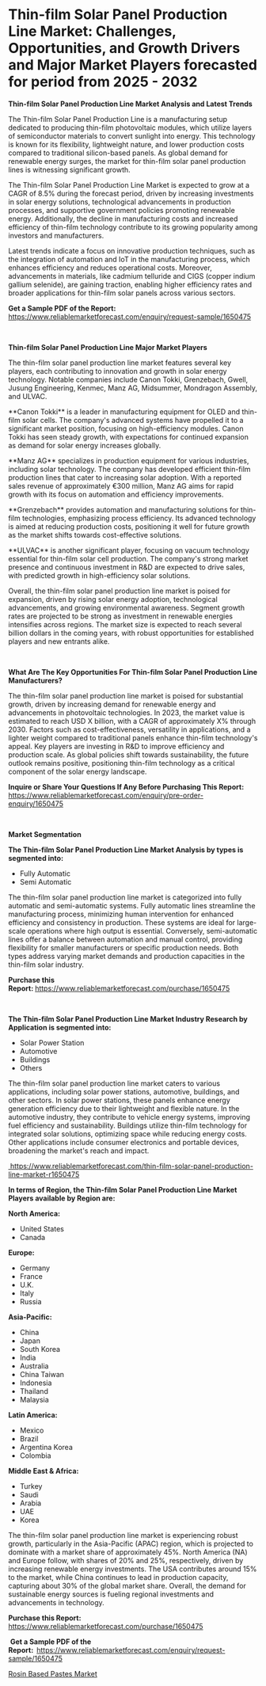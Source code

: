 <p><h1>Thin-film Solar Panel Production Line Market: Challenges, Opportunities, and Growth Drivers and Major Market Players forecasted for period from 2025 - 2032</h1></p><p><strong>Thin-film Solar Panel Production Line Market Analysis and Latest Trends</strong></p>
<p><p>The Thin-film Solar Panel Production Line is a manufacturing setup dedicated to producing thin-film photovoltaic modules, which utilize layers of semiconductor materials to convert sunlight into energy. This technology is known for its flexibility, lightweight nature, and lower production costs compared to traditional silicon-based panels. As global demand for renewable energy surges, the market for thin-film solar panel production lines is witnessing significant growth.</p><p>The Thin-film Solar Panel Production Line Market is expected to grow at a CAGR of 8.5% during the forecast period, driven by increasing investments in solar energy solutions, technological advancements in production processes, and supportive government policies promoting renewable energy. Additionally, the decline in manufacturing costs and increased efficiency of thin-film technology contribute to its growing popularity among investors and manufacturers.</p><p>Latest trends indicate a focus on innovative production techniques, such as the integration of automation and IoT in the manufacturing process, which enhances efficiency and reduces operational costs. Moreover, advancements in materials, like cadmium telluride and CIGS (copper indium gallium selenide), are gaining traction, enabling higher efficiency rates and broader applications for thin-film solar panels across various sectors.</p></p>
<p><strong>Get a Sample PDF of the Report:&nbsp;</strong> <a href="https://www.reliablemarketforecast.com/enquiry/request-sample/1650475?utm_campaign=2308&utm_medium=2&utm_source=Github&utm_content=ia&utm_term=23032025&utm_id=thin-film-solar-panel-production-line">https://www.reliablemarketforecast.com/enquiry/request-sample/1650475</a></p>
<p>&nbsp;</p>
<p><strong>Thin-film Solar Panel Production Line Major Market Players</strong></p>
<p><p>The thin-film solar panel production line market features several key players, each contributing to innovation and growth in solar energy technology. Notable companies include Canon Tokki, Grenzebach, Gwell, Jusung Engineering, Kenmec, Manz AG, Midsummer, Mondragon Assembly, and ULVAC.</p><p>**Canon Tokki** is a leader in manufacturing equipment for OLED and thin-film solar cells. The company's advanced systems have propelled it to a significant market position, focusing on high-efficiency modules. Canon Tokki has seen steady growth, with expectations for continued expansion as demand for solar energy increases globally.</p><p>**Manz AG** specializes in production equipment for various industries, including solar technology. The company has developed efficient thin-film production lines that cater to increasing solar adoption. With a reported sales revenue of approximately €300 million, Manz AG aims for rapid growth with its focus on automation and efficiency improvements.</p><p>**Grenzebach** provides automation and manufacturing solutions for thin-film technologies, emphasizing process efficiency. Its advanced technology is aimed at reducing production costs, positioning it well for future growth as the market shifts towards cost-effective solutions. </p><p>**ULVAC** is another significant player, focusing on vacuum technology essential for thin-film solar cell production. The company's strong market presence and continuous investment in R&D are expected to drive sales, with predicted growth in high-efficiency solar solutions.</p><p>Overall, the thin-film solar panel production line market is poised for expansion, driven by rising solar energy adoption, technological advancements, and growing environmental awareness. Segment growth rates are projected to be strong as investment in renewable energies intensifies across regions. The market size is expected to reach several billion dollars in the coming years, with robust opportunities for established players and new entrants alike.</p></p>
<p>&nbsp;</p>
<p><strong>What Are The Key Opportunities For Thin-film Solar Panel Production Line Manufacturers?</strong></p>
<p><p>The thin-film solar panel production line market is poised for substantial growth, driven by increasing demand for renewable energy and advancements in photovoltaic technologies. In 2023, the market value is estimated to reach USD X billion, with a CAGR of approximately X% through 2030. Factors such as cost-effectiveness, versatility in applications, and a lighter weight compared to traditional panels enhance thin-film technology's appeal. Key players are investing in R&D to improve efficiency and production scale. As global policies shift towards sustainability, the future outlook remains positive, positioning thin-film technology as a critical component of the solar energy landscape.</p></p>
<p><strong>Inquire or Share Your Questions If Any Before Purchasing This Report:</strong> <a href="https://www.reliablemarketforecast.com/enquiry/pre-order-enquiry/1650475?utm_campaign=2308&utm_medium=2&utm_source=Github&utm_content=ia&utm_term=23032025&utm_id=thin-film-solar-panel-production-line">https://www.reliablemarketforecast.com/enquiry/pre-order-enquiry/1650475</a></p>
<p>&nbsp;</p>
<p><strong>Market Segmentation</strong></p>
<p><strong>The Thin-film Solar Panel Production Line Market Analysis by types is segmented into:</strong></p>
<p><ul><li>Fully Automatic</li><li>Semi Automatic</li></ul></p>
<p><p>The thin-film solar panel production line market is categorized into fully automatic and semi-automatic systems. Fully automatic lines streamline the manufacturing process, minimizing human intervention for enhanced efficiency and consistency in production. These systems are ideal for large-scale operations where high output is essential. Conversely, semi-automatic lines offer a balance between automation and manual control, providing flexibility for smaller manufacturers or specific production needs. Both types address varying market demands and production capacities in the thin-film solar industry.</p></p>
<p><strong>Purchase this Report:&nbsp;</strong><a href="https://www.reliablemarketforecast.com/purchase/1650475?utm_campaign=2308&utm_medium=2&utm_source=Github&utm_content=ia&utm_term=23032025&utm_id=thin-film-solar-panel-production-line">https://www.reliablemarketforecast.com/purchase/1650475</a></p>
<p>&nbsp;</p>
<p><strong>The Thin-film Solar Panel Production Line Market Industry Research by Application is segmented into:</strong></p>
<p><ul><li>Solar Power Station</li><li>Automotive</li><li>Buildings</li><li>Others</li></ul></p>
<p><p>The thin-film solar panel production line market caters to various applications, including solar power stations, automotive, buildings, and other sectors. In solar power stations, these panels enhance energy generation efficiency due to their lightweight and flexible nature. In the automotive industry, they contribute to vehicle energy systems, improving fuel efficiency and sustainability. Buildings utilize thin-film technology for integrated solar solutions, optimizing space while reducing energy costs. Other applications include consumer electronics and portable devices, broadening the market's reach and impact.</p></p>
<p><a href="https://www.reliablemarketforecast.com/thin-film-solar-panel-production-line-market-r1650475?utm_campaign=2308&utm_medium=2&utm_source=Github&utm_content=ia&utm_term=23032025&utm_id=thin-film-solar-panel-production-line">&nbsp;https://www.reliablemarketforecast.com/thin-film-solar-panel-production-line-market-r1650475</a></p>
<p><strong>In terms of Region, the Thin-film Solar Panel Production Line Market Players available by Region are:</strong></p>
<p>
    <p> <strong> North America: </strong>
        <ul>
            <li>United States</li>
            <li>Canada</li>
        </ul>
        </p> 
    <p> <strong> Europe: </strong>
        <ul>
            <li>Germany</li>
            <li>France</li>
            <li>U.K.</li>
            <li>Italy</li>
            <li>Russia</li>
        </ul>
        </p> 
    <p> <strong> Asia-Pacific: </strong>
        <ul>
            <li>China</li>
            <li>Japan</li>
            <li>South Korea</li>
            <li>India</li>
            <li>Australia</li>
            <li>China Taiwan</li>
            <li>Indonesia</li>
            <li>Thailand</li>
            <li>Malaysia</li>
        </ul>
        </p> 
    <p> <strong> Latin America: </strong>
        <ul>
            <li>Mexico</li>
            <li>Brazil</li>
            <li>Argentina Korea</li>
            <li>Colombia</li>
        </ul>
        </p> 
    <p> <strong> Middle East & Africa: </strong>
        <ul>
            <li>Turkey</li>
            <li>Saudi</li>
            <li>Arabia</li>
            <li>UAE</li>
            <li>Korea</li>
        </ul>
    </p>
    </p>
<p><p>The thin-film solar panel production line market is experiencing robust growth, particularly in the Asia-Pacific (APAC) region, which is projected to dominate with a market share of approximately 45%. North America (NA) and Europe follow, with shares of 20% and 25%, respectively, driven by increasing renewable energy investments. The USA contributes around 15% to the market, while China continues to lead in production capacity, capturing about 30% of the global market share. Overall, the demand for sustainable energy sources is fueling regional investments and advancements in technology.</p></p>
<p><strong>Purchase this Report: </strong><a href="https://www.reliablemarketforecast.com/purchase/1650475?utm_campaign=2308&utm_medium=2&utm_source=Github&utm_content=ia&utm_term=23032025&utm_id=thin-film-solar-panel-production-line">https://www.reliablemarketforecast.com/purchase/1650475</a></p>
<p>&nbsp;<strong>Get a Sample PDF of the Report:&nbsp;&nbsp;</strong><a href="https://www.reliablemarketforecast.com/enquiry/request-sample/1650475?utm_campaign=2308&utm_medium=2&utm_source=Github&utm_content=ia&utm_term=23032025&utm_id=thin-film-solar-panel-production-line">https://www.reliablemarketforecast.com/enquiry/request-sample/1650475</a></p>
<p><strong></strong></p>
<p><p><a href="https://github.com/leopardmicheal7019/Market-Research-Report-List-1/blob/main/rosin-based-pastes-market.md?utm_campaign=2308&utm_medium=2&utm_source=Github&utm_content=ia&utm_term=23032025&utm_id=thin-film-solar-panel-production-line">Rosin Based Pastes Market</a></p></p>
